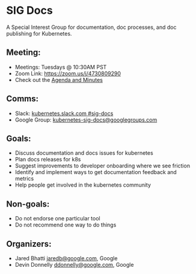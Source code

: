 # SIG Docs

A Special Interest Group for documentation, doc processes, and doc publishing for Kubernetes.

## Meeting:
* Meetings: Tuesdays @ 10:30AM PST
* Zoom Link: https://zoom.us/j/4730809290
* Check out the [Agenda and Minutes](https://docs.google.com/document/d/1Ds87eRiNZeXwRBEbFr6Z7ukjbTow5RQcNZLaSvWWQsE/edit)

## Comms:
* Slack: [kubernetes.slack.com #sig-docs](https://kubernetes.slack.com/messages/sig-docs/)
* Google Group: [kubernetes-sig-docs@googlegroups.com](https://groups.google.com/forum/#!forum/kubernetes-sig-docs)

## Goals:
* Discuss documentation and docs issues for kubernetes
* Plan docs releases for k8s
* Suggest improvements to developer onboarding where we see friction
* Identify and implement ways to get documentation feedback and metrics
* Help people get involved in the kubernetes community

## Non-goals:
* Do not endorse one particular tool
* Do not recommend one way to do things

## Organizers:
* Jared Bhatti <jaredb@google.com>, Google
* Devin Donnelly <ddonnelly@google.com>, Google
